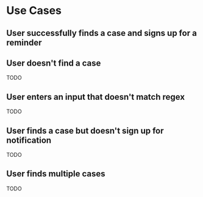 # Use Cases

## User successfully finds a case and signs up for a reminder

<!-- ![User successfully finds a case and signs up for a reminder](./diagrams/case-found-sign-up-for-reminder.puml) -->

## User doesn't find a case

TODO

## User enters an input that doesn't match regex

TODO

## User finds a case but doesn't sign up for notification

TODO

## User finds multiple cases

TODO

